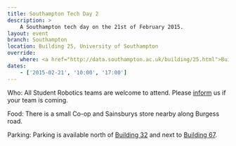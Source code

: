 ```yaml
---
title: Southampton Tech Day 2
description: >
    A Southampton tech day on the 21st of February 2015.
layout: event
branch: Southampton
location: Building 25, University of Southampton
override:
    where: <a href="http://data.southampton.ac.uk/building/25.html">Building 25</a>, University of Southampton Highfield Campus
dates:
    - ['2015-02-21', '10:00', '17:00']
---
```


Who: All Student Robotics teams are welcome to attend.
  Please [inform](/about/contactus) us if your team is coming.

Food: There is a small Co-op and Sainsburys store nearby along Burgess road.

Parking: Parking is available north of [Building 32](http://data.southampton.ac.uk/building/32.html)
   and next to [Building 67](http://data.southampton.ac.uk/building/67.html).
